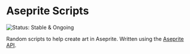 # Aseprite Scripts

![Status: Stable & Ongoing](https://img.shields.io/badge/status-Stable%20&%20Ongoing-green.svg)

Random scripts to help create art in Aseprite. Written using the
[Aseprite API](https://github.com/aseprite/api).
